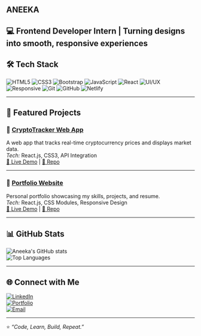 ## ANEEKA

💻 **Frontend Developer Intern** | Turning designs into smooth, responsive experiences  
---

## 🛠️ Tech Stack

![HTML5](https://img.shields.io/badge/HTML5-E34F26?style=for-the-badge&logo=html5&logoColor=white)
![CSS3](https://img.shields.io/badge/CSS3-1572B6?style=for-the-badge&logo=css3&logoColor=white)
![Bootstrap](https://img.shields.io/badge/Bootstrap-7952B3?style=for-the-badge&logo=bootstrap&logoColor=white)
![JavaScript](https://img.shields.io/badge/JavaScript%20(Basic)-F7DF1E?style=for-the-badge&logo=javascript&logoColor=black)
![React](https://img.shields.io/badge/React.js%20(Basic)-20232A?style=for-the-badge&logo=react&logoColor=61DAFB)
![UI/UX](https://img.shields.io/badge/UI%2FUX%20Design-FF69B4?style=for-the-badge&logo=figma&logoColor=white)
![Responsive](https://img.shields.io/badge/Responsive%20Web%20Design-00C7B7?style=for-the-badge&logo=responsive&logoColor=white)
![Git](https://img.shields.io/badge/Git-F05032?style=for-the-badge&logo=git&logoColor=white)
![GitHub](https://img.shields.io/badge/GitHub-181717?style=for-the-badge&logo=github&logoColor=white)
![Netlify](https://img.shields.io/badge/Netlify-00C7B7?style=for-the-badge&logo=netlify&logoColor=white)

---

## 📌 Featured Projects

### 🔹 [CryptoTracker Web App](https://cryptopricetracks.netlify.app/)  
A web app that tracks real-time cryptocurrency prices and displays market data.  
*Tech:* React.js, CSS3, API Integration  
[🔗 Live Demo](https://cryptopricetracks.netlify.app/) | [📂 Repo](https://github.com/aneeka026/CryptoTracker-Project)  

---

### 🔹 [Portfolio Website](https://anee-portfolio.netlify.app/)  
Personal portfolio showcasing my skills, projects, and resume.  
*Tech:* React.js, CSS Modules, Responsive Design  
[🔗 Live Demo](https://anee-portfolio.netlify.app/) | [📂 Repo](https://github.com/aneeka026/My-Portfolio)  

---

## 📊 GitHub Stats

![Aneeka's GitHub stats](https://github-readme-stats.vercel.app/api?username=aneeka&show_icons=true&theme=tokyonight)  
![Top Languages](https://github-readme-stats.vercel.app/api/top-langs/?username=aneeka&layout=compact&theme=tokyonight)

---

## 🌐 Connect with Me

[![LinkedIn](https://img.shields.io/badge/LinkedIn-0077B5?style=for-the-badge&logo=linkedin&logoColor=white)](https://www.linkedin.com/in/aneeka-a74166204/)  
[![Portfolio](https://img.shields.io/badge/Portfolio-000000?style=for-the-badge&logo=vercel&logoColor=white)](https://anee-portfolio.netlify.app/)  
[![Email](https://img.shields.io/badge/Email-D14836?style=for-the-badge&logo=gmail&logoColor=white)](mailto:aneeka.0026@gmail.com)  

---

⭐️ *“Code, Learn, Build, Repeat.”*  

